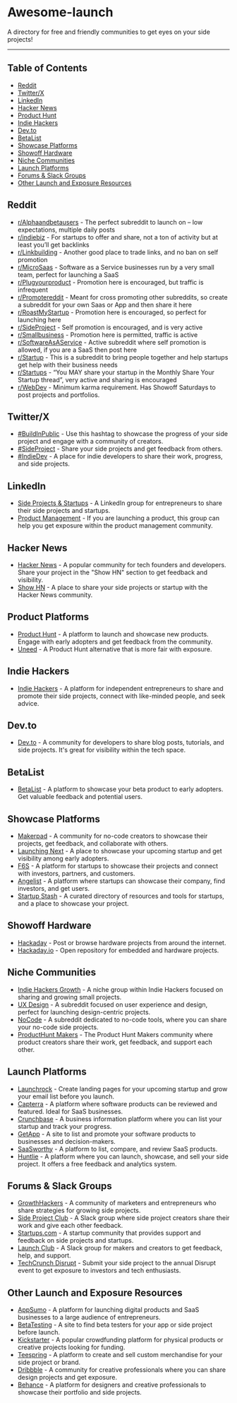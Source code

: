 # Awesome-launch

A directory for free and friendly communities to get eyes on your side projects!

--------------------

## Table of Contents  

- [Reddit](#reddit)  
- [Twitter/X](#twitterx)  
- [LinkedIn](#linkedin)  
- [Hacker News](#hacker-news)  
- [Product Hunt](#product-platforms)  
- [Indie Hackers](#indie-hackers)  
- [Dev.to](#devto)  
- [BetaList](#betalist)  
- [Showcase Platforms](#showcase-platforms)  
- [Showoff Hardware](#showoff-hardware)  
- [Niche Communities](#niche-communities)  
- [Launch Platforms](#launch-platforms)  
- [Forums & Slack Groups](#forums--slack-groups)  
- [Other Launch and Exposure Resources](#other-launch-and-exposure-resources)  

## Reddit
* [r/Alphaandbetausers](https://www.reddit.com/r/Alphaandbetausers) - The perfect subreddit to launch on – low expectations, multiple daily posts
* [r/indiebiz](https://www.reddit.com/r/indiebiz) - For startups to offer and share, not a ton of activity but at least you’ll get backlinks
* [r/Linkbuilding](https://www.reddit.com/r/Linkbuilding) - Another good place to trade links, and no ban on self promotion
* [r/MicroSaas](https://www.reddit.com/r/MicroSaas) - Software as a Service businesses run by a very small team, perfect for launching a SaaS
* [r/Plugyourproduct](https://www.reddit.com/r/Plugyourproduct) - Promotion here is encouraged, but traffic is infrequent
* [r/Promotereddit](https://www.reddit.com/r/Promotereddit) - Meant for cross promoting other subreddits, so create a subreddit for your own Saas or App and then share it here
* [r/RoastMyStartup](https://www.reddit.com/r/RoastMyStartup) - Promotion here is encouraged, so perfect for launching here
* [r/SideProject](https://www.reddit.com/r/SideProject) - Self promotion is encouraged, and is very active
* [r/Smallbusiness](https://www.reddit.com/r/Smallbusiness) - Promotion here is permitted, traffic is active
* [r/SoftwareAsAService](https://www.reddit.com/r/SoftwareAsAService) - Active subreddit where self promotion is allowed, if you are a SaaS then post here
* [r/Startup](https://www.reddit.com/r/Startup) - This is a subreddit to bring people together and help startups get help with their business needs
* [r/Startups](https://www.reddit.com/r/Startups) - “You MAY share your startup in the Monthly Share Your Startup thread”, very active and sharing is encouraged
* [r/WebDev](https://www.reddit.com/r/WebDev) - Minimum karma requirement. Has Showoff Saturdays to post projects and portfolios.
  
## Twitter/X
* [#BuildInPublic](https://twitter.com/hashtag/buildinpublic) - Use this hashtag to showcase the progress of your side project and engage with a community of creators.
* [#SideProject](https://twitter.com/hashtag/sideproject) - Share your side projects and get feedback from others.
* [#IndieDev](https://twitter.com/hashtag/IndieDev) - A place for indie developers to share their work, progress, and side projects.

## LinkedIn
* [Side Projects & Startups](https://www.linkedin.com/groups/11908947/) - A LinkedIn group for entrepreneurs to share their side projects and startups.
* [Product Management](https://www.linkedin.com/groups/1965894/) - If you are launching a product, this group can help you get exposure within the product management community.

## Hacker News
* [Hacker News](https://news.ycombinator.com/) - A popular community for tech founders and developers. Share your project in the "Show HN" section to get feedback and visibility.
* [Show HN](https://news.ycombinator.com/show) - A place to share your side projects or startup with the Hacker News community.

## Product Platforms 
* [Product Hunt](https://www.producthunt.com/) - A platform to launch and showcase new products. Engage with early adopters and get feedback from the community.
* [Uneed](https://www.uneed.best) - A Product Hunt alternative that is more fair with exposure.

## Indie Hackers
* [Indie Hackers](https://www.indiehackers.com/) - A platform for independent entrepreneurs to share and promote their side projects, connect with like-minded people, and seek advice.

## Dev.to
* [Dev.to](https://dev.to/) - A community for developers to share blog posts, tutorials, and side projects. It's great for visibility within the tech space.

## BetaList
* [BetaList](https://betalist.com/) - A platform to showcase your beta product to early adopters. Get valuable feedback and potential users.

## Showcase Platforms
* [Makerpad](https://www.makerpad.co/) - A community for no-code creators to showcase their projects, get feedback, and collaborate with others.
* [Launching Next](https://www.launchingnext.com/) - A place to showcase your upcoming startup and get visibility among early adopters.
* [F6S](https://www.f6s.com/) - A platform for startups to showcase their projects and connect with investors, partners, and customers.
* [Angelist](https://angel.co/) - A platform where startups can showcase their company, find investors, and get users.
* [Startup Stash](https://startupstash.com/) - A curated directory of resources and tools for startups, and a place to showcase your project.

## Showoff Hardware
* [Hackaday](https://hackaday.com/) - Post or browse hardware projects from around the internet.
* [Hackaday.io](https://hackaday.io/) - Open repository for embedded and hardware projects.

## Niche Communities
* [Indie Hackers Growth](https://www.indiehackers.com/growth) - A niche group within Indie Hackers focused on sharing and growing small projects.
* [UX Design](https://www.reddit.com/r/UXDesign/) - A subreddit focused on user experience and design, perfect for launching design-centric projects.
* [NoCode](https://www.reddit.com/r/NoCode/) - A subreddit dedicated to no-code tools, where you can share your no-code side projects.
* [ProductHunt Makers](https://www.producthunt.com/makers) - The Product Hunt Makers community where product creators share their work, get feedback, and support each other.

## Launch Platforms
* [Launchrock](https://www.launchrock.com/) - Create landing pages for your upcoming startup and grow your email list before you launch.
* [Capterra](https://www.capterra.com/) - A platform where software products can be reviewed and featured. Ideal for SaaS businesses.
* [Crunchbase](https://www.crunchbase.com/) - A business information platform where you can list your startup and track your progress.
* [GetApp](https://www.getapp.com/) - A site to list and promote your software products to businesses and decision-makers.
* [SaaSworthy](https://www.saasworthy.com/) - A platform to list, compare, and review SaaS products.
* [Huntlie](https://huntlie.com) - A platform where you can launch, showcase, and sell your side project. It offers a free feedback and analytics system.

## Forums & Slack Groups
* [GrowthHackers](https://growthhackers.com/) - A community of marketers and entrepreneurs who share strategies for growing side projects.
* [Side Project Club](https://www.sideprojectclub.com/) - A Slack group where side project creators share their work and give each other feedback.
* [Startups.com](https://www.startups.com/community) - A startup community that provides support and feedback on side projects and startups.
* [Launch Club](https://www.launchclub.io/) - A Slack group for makers and creators to get feedback, help, and support.
* [TechCrunch Disrupt](https://techcrunch.com/events/disrupt/) - Submit your side project to the annual Disrupt event to get exposure to investors and tech enthusiasts.

## Other Launch and Exposure Resources
* [AppSumo](https://appsumo.com/) - A platform for launching digital products and SaaS businesses to a large audience of entrepreneurs.
* [BetaTesting](https://www.betatesting.com/) - A site to find beta testers for your app or side project before launch.
* [Kickstarter](https://www.kickstarter.com/) - A popular crowdfunding platform for physical products or creative projects looking for funding.
* [Teespring](https://www.teespring.com/) - A platform to create and sell custom merchandise for your side project or brand.
* [Dribbble](https://dribbble.com/) - A community for creative professionals where you can share design projects and get exposure.
* [Behance](https://www.behance.net/) - A platform for designers and creative professionals to showcase their portfolio and side projects.

